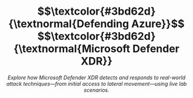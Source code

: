 <h1 align="center"> $$\textcolor{#3bd62d}{\textnormal{Defending Azure}}$$<br>
$$\textcolor{#3bd62d}{\textnormal{Microsoft Defender XDR}}</h1>
<p align="center"><em>Explore how Microsoft Defender XDR detects and responds to real-world attack techniques—from initial access to lateral movement—using live lab scenarios.<br>
